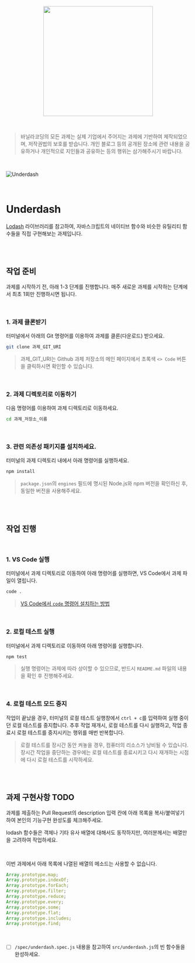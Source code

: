 <br>

<p align="center">
  <img src="/assets/vaco.png"  width="300">
</p>

<br>

> 바닐라코딩의 모든 과제는 실제 기업에서 주어지는 과제에 기반하여 제작되었으며, 저작권법의 보호를 받습니다. 개인 블로그 등의 공개된 장소에 관련 내용을 공유하거나 개인적으로 지인들과 공유하는 등의 행위는 삼가해주시기 바랍니다.

<br>

![Underdash](/assets/underdash.png)

<br>

# Underdash

[Lodash](https://lodash.com/) 라이브러리를 참고하여, 자바스크립트의 네이티브 함수와 비슷한 유틸리티 함수들을 직접 구현해보는 과제입니다.

<br>
<br>

## 작업 준비

과제를 시작하기 전, 아래 1-3 단계를 진행합니다. 매주 새로운 과제를 시작하는 단계에서 최초 1회만 진행하시면 됩니다.

<br>

### 1. 과제 클론받기

터미널에서 아래의 Git 명령어를 이용하여 과제를 클론(다운로드) 받으세요.

```sh
git clone 과제_GIT_URI
```

> 과제\_GIT_URI는 Github 과제 저장소의 메인 페이지에서 초록색 `<> Code` 버튼을 클릭하시면 확인할 수 있습니다.

<br>

### 2. 과제 디렉토리로 이동하기

다음 명령어를 이용하여 과제 디렉토리로 이동하세요.

```sh
cd 과제_저장소_이름
```

<br>

### 3. 관련 의존성 패키지를 설치하세요.

터미널의 과제 디렉토리 내에서 아래 명령어를 실행하세요.

```sh
npm install
```

> `package.json`의 `engines` 필드에 명시된 Node.js와 npm 버전을 확인하신 후, 동일한 버전을 사용해주세요.

<br>
<br>

## 작업 진행

<br>

### 1. VS Code 실행

터미널에서 과제 디렉토리로 이동하여 아래 명령어를 실행하면, VS Code에서 과제 파일이 열립니다.

```sh
code .
```

> [VS Code에서 `code` 명령어 설치하는 방법](https://code.visualstudio.com/docs/setup/mac#_launching-from-the-command-line)

<br>

### 2. 로컬 테스트 실행

터미널에서 과제 디렉토리로 이동하여 아래 명령어를 실행합니다.

```sh
npm test
```

> 실행 명령어는 과제에 따라 상이할 수 있으므로, 반드시 `README.md` 파일의 내용을 확인 후 진행해주세요.

<br>

### 4. 로컬 테스트 모드 중지

작업이 끝났을 경우, 터미널의 로컬 테스트 실행창에서 `ctrl + c`를 입력하여 실행 중이던 로컬 테스트를 중지합니다. 추후 작업 재개시, 로컬 테스트를 다시 실행하고, 작업 종료시 로컬 테스트를 중지시키는 행위를 매번 반복합니다.

> 로컬 테스트를 장시간 동안 켜놓을 경우, 컴퓨터의 리소스가 낭비될 수 있습니다. 장시간 작업을 중단하는 경우에는 로컬 테스트를 종료시키고 다시 재개하는 시점에 다시 로컬 테스트를 시작하세요.

<br>
<br>

## 과제 구현사항 TODO

과제를 제출하는 Pull Request의 description 입력 칸에 아래 목록을 복사/붙여넣기 하여 본인의 기능구현 완성도를 체크해주세요.

lodash 함수들은 객체나 기타 유사 배열에 대해서도 동작하지만, 여러분께서는 배열만을 고려하여 작업하세요.

<br>

이번 과제에서 아래 목록에 나열된 배열의 메소드는 사용할 수 없습니다.

```js
Array.prototype.map;
Array.prototype.indexOf;
Array.prototype.forEach;
Array.prototype.filter;
Array.prototype.reduce;
Array.prototype.every;
Array.prototype.some;
Array.prototype.flat;
Array.prototype.includes;
Array.prototype.find;
```

<br>

- [ ] `/spec/underdash.spec.js` 내용을 참고하여 `src/underdash.js`의 빈 함수들을 완성하세요.
